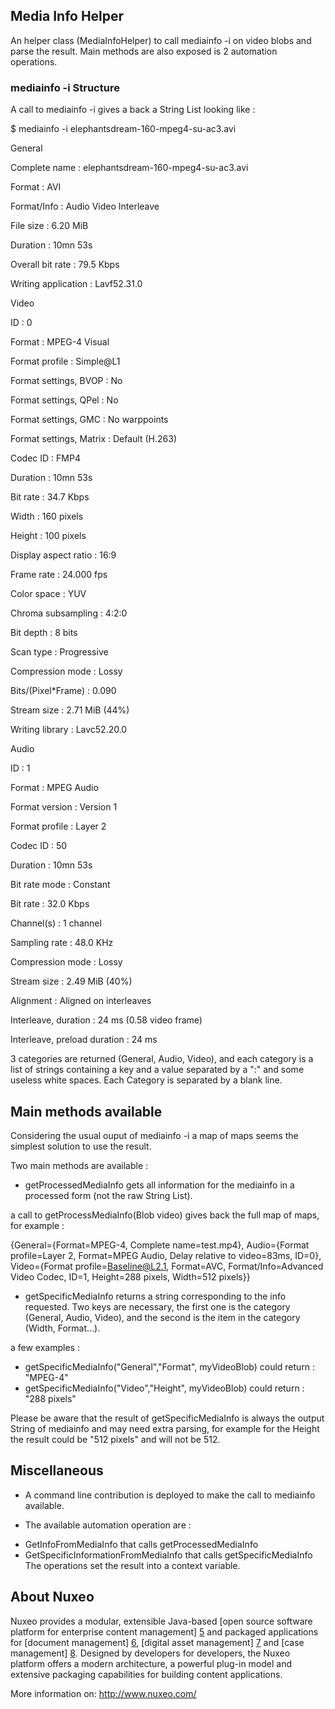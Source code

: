 ## Media Info Helper

An helper class (MediaInfoHelper) to call mediainfo -i on video blobs and parse the result.
Main methods are also exposed is 2 automation operations.

### mediainfo -i Structure
A call to mediainfo -i gives a back a String List looking like :

$ mediainfo -i elephantsdream-160-mpeg4-su-ac3.avi 

General

Complete name                            : elephantsdream-160-mpeg4-su-ac3.avi

Format                                   : AVI

Format/Info                              : Audio Video Interleave

File size                                : 6.20 MiB

Duration                                 : 10mn 53s

Overall bit rate                         : 79.5 Kbps

Writing application                      : Lavf52.31.0


Video

ID                                       : 0

Format                                   : MPEG-4 Visual

Format profile                           : Simple@L1

Format settings, BVOP                    : No

Format settings, QPel                    : No

Format settings, GMC                     : No warppoints

Format settings, Matrix                  : Default (H.263)

Codec ID                                 : FMP4

Duration                                 : 10mn 53s

Bit rate                                 : 34.7 Kbps

Width                                    : 160 pixels

Height                                   : 100 pixels

Display aspect ratio                     : 16:9

Frame rate                               : 24.000 fps

Color space                              : YUV

Chroma subsampling                       : 4:2:0

Bit depth                                : 8 bits

Scan type                                : Progressive

Compression mode                         : Lossy

Bits/(Pixel*Frame)                       : 0.090

Stream size                              : 2.71 MiB (44%)

Writing library                          : Lavc52.20.0


Audio

ID                                       : 1

Format                                   : MPEG Audio

Format version                           : Version 1

Format profile                           : Layer 2

Codec ID                                 : 50

Duration                                 : 10mn 53s

Bit rate mode                            : Constant

Bit rate                                 : 32.0 Kbps

Channel(s)                               : 1 channel

Sampling rate                            : 48.0 KHz

Compression mode                         : Lossy

Stream size                              : 2.49 MiB (40%)

Alignment                                : Aligned on interleaves

Interleave, duration                     : 24 ms (0.58 video frame)

Interleave, preload duration             : 24 ms


3 categories are returned (General, Audio, Video), and each category is a list of strings containing a key and a value separated by a ":" and some useless white spaces. Each Category is separated by a blank line.

## Main methods available

Considering the usual ouput of mediainfo -i a map of maps seems the simplest solution to use the result.

Two main methods are available : 

- getProcessedMediaInfo gets all information for the mediainfo in a processed form (not the raw String List).

a call to getProcessMediaInfo(Blob video) gives back the full map of maps, for example : 

{General={Format=MPEG-4, Complete name=test.mp4}, Audio={Format profile=Layer 2, Format=MPEG Audio, Delay relative to video=83ms, ID=0}, Video={Format profile=Baseline@L2.1, Format=AVC, Format/Info=Advanced Video Codec, ID=1, Height=288 pixels, Width=512 pixels}}

- getSpecificMediaInfo returns a string corresponding to the info requested. Two keys are necessary, the first one is the category (General, Audio, Video), and the second is the item in the category (Width, Format...). 

a few examples : 

- getSpecificMediaInfo("General","Format", myVideoBlob) could return : "MPEG-4"
- getSpecificMediaInfo("Video","Height", myVideoBlob) could return : "288 pixels"

Please be aware that the result of getSpecificMediaInfo is always the output String of mediainfo and may need extra parsing, for example for the Height the result could be "512 pixels" and will not be 512.

## Miscellaneous 
- A command line contribution is deployed to make the call to mediainfo available.

- The available automation operation are :
+ GetInfoFromMediaInfo that calls getProcessedMediaInfo
+ GetSpecificInformationFromMediaInfo that calls getSpecificMediaInfo
The operations set the result into a context variable.


## About Nuxeo

Nuxeo provides a modular, extensible Java-based [open source software
platform for enterprise content management] [5] and packaged applications
for [document management] [6], [digital asset management] [7] and
[case management] [8]. Designed by developers for developers, the Nuxeo
platform offers a modern architecture, a powerful plug-in model and
extensive packaging capabilities for building content applications.

[5]: http://www.nuxeo.com/en/products/ep
[6]: http://www.nuxeo.com/en/products/document-management
[7]: http://www.nuxeo.com/en/products/dam
[8]: http://www.nuxeo.com/en/products/case-management

More information on: <http://www.nuxeo.com/>
